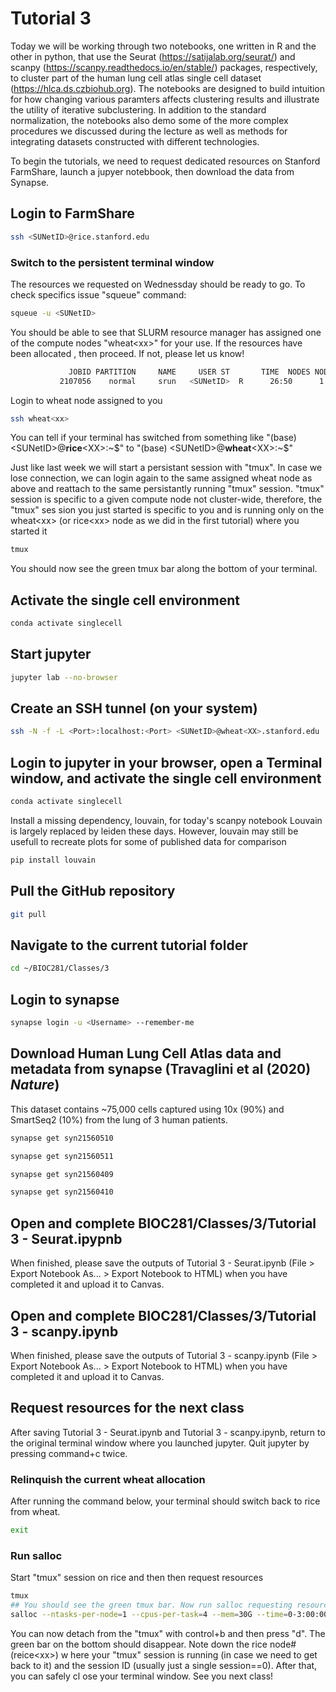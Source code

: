 # Tutorial 3
Today we will be working through two notebooks, one written in R and the other in python, that use the Seurat (https://satijalab.org/seurat/) and scanpy (https://scanpy.readthedocs.io/en/stable/) packages, respectively, to cluster part of the human lung cell atlas single cell dataset (https://hlca.ds.czbiohub.org). The notebooks are designed to build intuition for how changing various paramters affects clustering results and illustrate the utility of iterative subclustering. In addition to the standard normalization, the notebooks also demo some of the more complex procedures we discussed during the lecture as well as methods for integrating datasets constructed with different technologies.

To begin the tutorials, we need to request dedicated resources on Stanford FarmShare, launch a jupyer notebbook, then download the data from Synapse.

## Login to FarmShare
```bash
ssh <SUNetID>@rice.stanford.edu
```
### Switch to the persistent terminal window
The resources we requested on Wednessday should be ready to go. To check specifics issue "squeue" command:
```bash
squeue -u <SUNetID>
```
You should be able to see that SLURM resource manager has assigned one of the compute nodes "wheat\<xx\>" for your use. If the resources have been allocated
, then proceed. If not, please let us know!
```bash
             JOBID PARTITION     NAME     USER ST       TIME  NODES NODELIST(REASON)
           2107056    normal     srun   <SUNetID>  R      26:50      1 wheat<xx>
```
Login to wheat node assigned to you
```bash
ssh wheat<xx>
```
You can tell if your terminal has switched from something like "(base) \<SUNetID\>\@**rice**\<XX\>:\~\$" to "(base) \<SUNetID\>\@**wheat**\<XX\>:\~\$"

Just like last week we will start a persistant session with "tmux". In case we lose connection, we can login again to the same assigned wheat node as above
and reattach to the same persistantly running "tmux" session. "tmux" session is specific to a given compute node not cluster-wide, therefore, the "tmux" ses
sion you just started is specific to you and is running only on the wheat\<xx\> (or rice\<xx\> node as we did in the first tutorial) where you started it
```bash
tmux
```
You should now see the green tmux bar along the bottom of your terminal.

## Activate the single cell environment
```bash
conda activate singlecell
```

## Start jupyter
```bash
jupyter lab --no-browser
```

## Create an SSH tunnel (on your system)
```bash
ssh -N -f -L <Port>:localhost:<Port> <SUNetID>@wheat<XX>.stanford.edu
```

## Login to jupyter in your browser, open a Terminal window, and activate the single cell environment
```bash
conda activate singlecell
```

Install a missing dependency, louvain, for today's  scanpy notebook
Louvain is largely replaced by leiden these days. However, louvain may still be usefull to recreate plots for some of published data for comparison
```bash
pip install louvain
```

## Pull the GitHub repository
```bash
git pull
```

## Navigate to the current tutorial folder
```bash
cd ~/BIOC281/Classes/3
```

## Login to synapse
```bash
synapse login -u <Username> --remember-me
```

## Download Human Lung Cell Atlas data and metadata from synapse (Travaglini et al (2020) _Nature_)
This dataset contains ~75,000 cells captured using 10x (90%) and SmartSeq2 (10%) from the lung of 3 human patients.

```bash
synapse get syn21560510

synapse get syn21560511

synapse get syn21560409

synapse get syn21560410
```

## Open and complete BIOC281/Classes/3/Tutorial 3 - Seurat.ipypnb
When finished, please save the outputs of Tutorial 3 - Seurat.ipynb (File > Export Notebook As... > Export Notebook to HTML) when you have completed it and upload it to Canvas.

## Open and complete BIOC281/Classes/3/Tutorial 3 - scanpy.ipynb
When finished, please save the outputs of Tutorial 3 - scanpy.ipynb (File > Export Notebook As... > Export Notebook to HTML) when you have completed it and upload it to Canvas.

## Request resources for the next class
After saving Tutorial 3 - Seurat.ipynb and Tutorial 3 - scanpy.ipynb, return to the original terminal window where you launched jupyter. Quit jupyter by pressing command+c twice.

### Relinquish the current wheat allocation
After running the command below, your terminal should switch back to rice from wheat.
```bash
exit
```
### Run salloc
Start "tmux" session on rice and then then request resources
```bash
tmux
## You should see the green tmux bar. Now run salloc requesting resources for the next class
salloc --ntasks-per-node=1 --cpus-per-task=4 --mem=30G --time=0-3:00:00 --begin="13:30:00 10/26/20" --qos=interactive srun --pty bash -i -l
```
    
You can now detach from the "tmux" with control+b and then press "d". The green bar on the bottom should disappear. Note down the rice node# (reice\<xx\>) w
here your "tmux" session is running (in case we need to get back to it) and the session ID (usually just a single session==0). After that, you can safely cl
ose your terminal window. See you next class!
